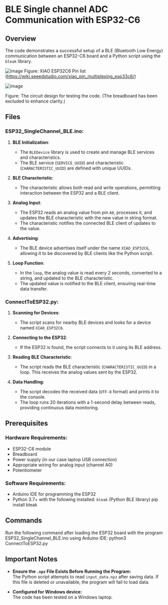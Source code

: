 # BLE Single channel ADC Communication with ESP32-C6

## Overview
The code demonstrates a successful setup of a BLE (Bluetooth Low Energy) communication between an ESP32-C6 board and a Python script using the `bleak` library.

![image](https://github.com/user-attachments/assets/9fc3b1ea-21c7-4ed2-8131-7ace7a2a633e)
Figure: XIAO ESP32C6 Pin list (https://wiki.seeedstudio.com/xiao_pin_multiplexing_esp33c6/)

![image](https://github.com/user-attachments/assets/b415cdd3-fc51-4de3-aa8b-a30394841169)

Figure: The circuit design for testing the code. (The breadboard has been excluded to enhance clarity.)

## Files

### **ESP32_SingleChannel_BLE.ino:**
1. **BLE Initialization**:
   - The `BLEDevice` library is used to create and manage BLE services and characteristics.
   - The BLE service (`SERVICE_UUID`) and characteristic (`CHARACTERISTIC_UUID`) are defined with unique UUIDs.

2. **BLE Characteristic**:
   - The characteristic allows both read and write operations, permitting interaction between the ESP32 and a BLE client.

3. **Analog Input**:
   - The ESP32 reads an analog value from pin `A0`, processes it, and updates the BLE characteristic with the new value in string format.
   - The characteristic notifies the connected BLE client of updates to the value.

4. **Advertising**:
   - The BLE device advertises itself under the name `XIAO_ESP32C6`, allowing it to be discovered by BLE clients like the Python script.

5. **Loop Function**:
   - In the `loop`, the analog value is read every 2 seconds, converted to a string, and updated to the BLE characteristic.
   - The updated value is notified to the BLE client, ensuring real-time data transfer.

### **ConnectToESP32.py:**
1. **Scanning for Devices**:
   - The script scans for nearby BLE devices and looks for a device named `XIAO_ESP32C6`.

2. **Connecting to the ESP32**:
   - If the ESP32 is found, the script connects to it using its BLE address.

3. **Reading BLE Characteristic**:
   - The script reads the BLE characteristic (`CHARACTERISTIC_UUID`) in a loop. This receives the analog values sent by the ESP32.

4. **Data Handling**:
   - The script decodes the received data (`UTF-8` format) and prints it to the console.
   - The loop runs 20 iterations with a 1-second delay between reads, providing continuous data monitoring.


## Prerequisites

### Hardware Requirements:
- ESP32-C6 module
- Breadboard
- Power supply (in our case laptop USB connection)
- Appropriate wiring for analog input (channel A0) 
- Potentiometer

### Software Requirements:
- Arduino IDE for programming the ESP32
- Python 3.7+ with the following installed:
  `bleak` (Python BLE library)
  pip install bleak

## Commands
Run the following command after loading the ESP32 board with the program ESP32_SingleChannel_BLE.ino using Arduino IDE:
python3 ConnectToESP32.py

## Important Notes

- **Ensure the `.npz` File Exists Before Running the Program:**  
  The Python script attempts to read `input_data.npz` after saving data. If this file is deleted or unavailable, the program will fail to load data.

- **Configured for Windows device:**  
  The code has been tested on a Windows laptop.
